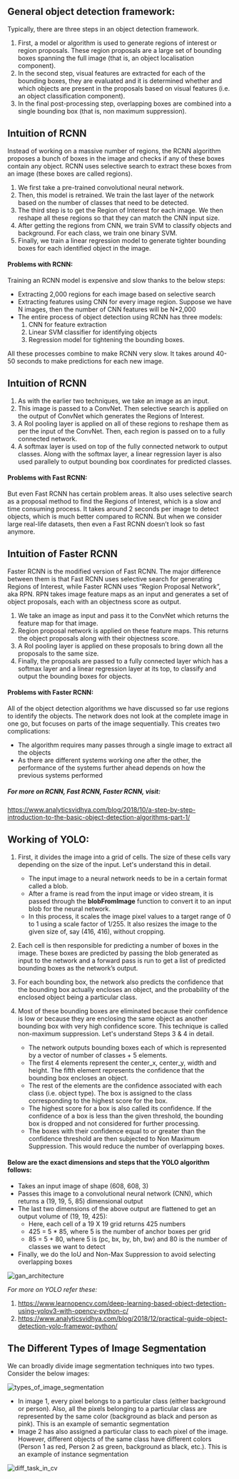 ## General object detection framework:

Typically, there are three steps in an object detection framework.

1. First, a model or algorithm is used to generate regions of interest or region proposals. These region proposals are a large set of bounding boxes spanning the full image (that is, an object localisation component).
2. In the second step, visual features are extracted for each of the bounding boxes, they are evaluated and it is determined whether and which objects are present in the proposals based on visual features (i.e. an object classification component).
3. In the final post-processing step, overlapping boxes are combined into a single bounding box (that is, non maximum suppression).

## Intuition of RCNN

Instead of working on a massive number of regions, the RCNN algorithm proposes a bunch of boxes in the image and checks if any of these boxes contain any object. RCNN uses selective search to extract these boxes from an image (these boxes are called regions).

1. We first take a pre-trained convolutional neural network.
2. Then, this model is retrained. We train the last layer of the network based on the number of classes that need to be detected.
3. The third step is to get the Region of Interest for each image. We then reshape all these regions so that they can match the CNN input size.
4. After getting the regions from CNN, we train SVM to classify objects and background. For each class, we train one binary SVM.
5. Finally, we train a linear regression model to generate tighter bounding boxes for each identified object in the image.

#### Problems with RCNN:
Training an RCNN model is expensive and slow thanks to the below steps:

* Extracting 2,000 regions for each image based on selective search
* Extracting features using CNN for every image region. Suppose we have N images, then the number of CNN features will be N*2,000
* The entire process of object detection using RCNN has three models:
  1. CNN for feature extraction
  2. Linear SVM classifier for identifying objects
  3. Regression model for tightening the bounding boxes.

All these processes combine to make RCNN very slow. It takes around 40-50 seconds to make predictions for each new image.

## Intuition of RCNN

1. As with the earlier two techniques, we take an image as an input.
2. This image is passed to a ConvNet. Then selective search is applied on the output of ConvNet which generates the Regions of Interest.
3. A RoI pooling layer is applied on all of these regions to reshape them as per the input of the ConvNet. Then, each region is passed on to a fully connected network.
4. A softmax layer is used on top of the fully connected network to output classes. Along with the softmax layer, a linear regression layer is also used parallely to output bounding box coordinates for predicted classes.

#### Problems with Fast RCNN:

But even Fast RCNN has certain problem areas. It also uses selective search as a proposal method to find the Regions of Interest, which is a slow and time consuming process. It takes around 2 seconds per image to detect objects, which is much better compared to RCNN. But when we consider large real-life datasets, then even a Fast RCNN doesn’t look so fast anymore.

## Intuition of Faster RCNN

Faster RCNN is the modified version of Fast RCNN. The major difference between them is that Fast RCNN uses selective search for generating Regions of Interest, while Faster RCNN uses “Region Proposal Network”, aka RPN. RPN takes image feature maps as an input and generates a set of object proposals, each with an objectness score as output.

1. We take an image as input and pass it to the ConvNet which returns the feature map for that image.
2. Region proposal network is applied on these feature maps. This returns the object proposals along with their objectness score.
3. A RoI pooling layer is applied on these proposals to bring down all the proposals to the same size.
4. Finally, the proposals are passed to a fully connected layer which has a softmax layer and a linear regression layer at its top, to classify and output the bounding boxes for objects.

#### Problems with Faster RCNN:
All of the object detection algorithms we have discussed so far use regions to identify the objects. The network does not look at the complete image in one go, but focuses on parts of the image sequentially. This creates two complications:

* The algorithm requires many passes through a single image to extract all the objects
* As there are different systems working one after the other, the performance of the systems further ahead depends on how the previous systems performed

##### For more on RCNN, Fast RCNN, Faster RCNN, visit: 
https://www.analyticsvidhya.com/blog/2018/10/a-step-by-step-introduction-to-the-basic-object-detection-algorithms-part-1/

## Working of YOLO:

1. First, it divides the image into a grid of cells. The size of these cells vary depending on the size of the input. Let's understand this in detail.

	* The input image to a neural network needs to be in a certain format called a blob. 
	* After a frame is read from the input image or video stream, it is passed through the __blobFromImage__ function to convert it to an input blob for the neural network. 
	* In this process, it scales the image pixel values to a target range of 0 to 1 using a scale factor of 1/255. It also resizes the image to the given size of, say (416, 416), without cropping.

2. Each cell is then responsible for predicting a number of boxes in the image. These boxes are predicted by passing the blob generated as input to the network and a forward pass is run to get a list of predicted bounding boxes as the network’s output. 
3. For each bounding box, the network also predicts the confidence that the bounding box actually encloses an object, and the probability of the enclosed object being a particular class.
4. Most of these bounding boxes are eliminated because their confidence is low or because they are enclosing the same object as another bounding box with very high confidence score. This technique is called non-maximum suppression. 
Let's understand Steps 3 & 4 in detail.
	* The network outputs bounding boxes each of which is represented by a vector of number of classes + 5 elements.
	* The first 4 elements represent the center_x, center_y, width and height. The fifth element represents the confidence that the bounding box encloses an object.
	* The rest of the elements are the confidence associated with each class (i.e. object type). The box is assigned to the class corresponding to the highest score for the box.
	* The highest score for a box is also called its confidence. If the confidence of a box is less than the given threshold, the bounding box is dropped and not considered for further processing.
	* The boxes with their confidence equal to or greater than the confidence threshold are then subjected to Non Maximum Suppression. This would reduce the number of overlapping boxes.

#### Below are the exact dimensions and steps that the YOLO algorithm follows:

* Takes an input image of shape (608, 608, 3)
* Passes this image to a convolutional neural network (CNN), which returns a (19, 19, 5, 85) dimensional output
* The last two dimensions of the above output are flattened to get an output volume of (19, 19, 425):
	* Here, each cell of a 19 X 19 grid returns 425 numbers
	* 425 = 5 * 85, where 5 is the number of anchor boxes per grid
	* 85 = 5 + 80, where 5 is (pc, bx, by, bh, bw) and 80 is the number of classes we want to detect
* Finally, we do the IoU and Non-Max Suppression to avoid selecting overlapping boxes

![gan_architecture](images/10.png)

_For more on YOLO refer these:_
1. https://www.learnopencv.com/deep-learning-based-object-detection-using-yolov3-with-opencv-python-c/
2. https://www.analyticsvidhya.com/blog/2018/12/practical-guide-object-detection-yolo-framewor-python/

## The Different Types of Image Segmentation
We can broadly divide image segmentation techniques into two types. Consider the below images:

![types_of_image_segmentation](images/2.png)

* In image 1, every pixel belongs to a particular class (either background or person). Also, all the pixels belonging to a particular class are represented by the same color (background as black and person as pink). This is an example of semantic segmentation
* Image 2 has also assigned a particular class to each pixel of the image. However, different objects of the same class have different colors (Person 1 as red, Person 2 as green, background as black, etc.). This is an example of instance segmentation

![diff_task_in_cv](images/1.png)